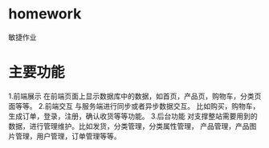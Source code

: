 # homework
敏捷作业
# 主要功能
1.前端展示 在前端页面上显示数据库中的数据，如首页，产品页，购物车，分类页面等等。
2.前端交互 与服务端进行同步或者异步数据交互。 比如购买，购物车，生成订单，登录，注册，确认收货等等功能。
3.后台功能 对支撑整站需要用到的数据，进行管理维护。比如发货，分类管理，分类属性管理， 产品管理，产品图片管理，用户管理，订单管理等等。
